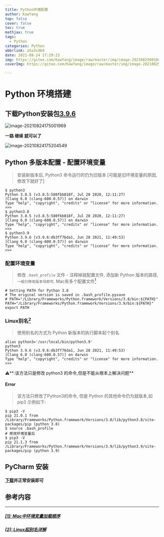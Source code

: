 ```yaml
---
title: Python环境配置
author: KawYang
top: false
cover: false
toc: true
mathjax: true
tags:
  - Python
categories: Python
abbrlink: a5a3c0b9
date: 2021-08-24 17:29:23
img: https://gitee.com/KawYang/image/raw/master/img/image-20210825001048350.png
coverImg: https://gitee.com/KawYang/image/raw/master/img/image-20210825001048350.png

---
```


# Python 环境搭建

## 下载Python安装包[3.9.6](https://www.python.org/downloads/)

![image-20210824175001969](https://gitee.com/KawYang/image/raw/master/img/image-20210824175001969.png)

**一路 继续 就可以了**

![image-20210824175204549](https://gitee.com/KawYang/image/raw/master/img/image-20210824175204549.png)

## Python 多版本配置 - 配置环境变量

>  安装新版本后, Python3 命令运行的仍为旧版本 [可能是旧环境变量的原因,修改下就好了]

```shell
$ python3                                                                                                                                      
Python 3.8.5 (v3.8.5:580fbb018f, Jul 20 2020, 12:11:27)
[Clang 6.0 (clang-600.0.57)] on darwin
Type "help", "copyright", "credits" or "license" for more information.
>>>
$ python3.8                                                                                                                                    
Python 3.8.5 (v3.8.5:580fbb018f, Jul 20 2020, 12:11:27)
[Clang 6.0 (clang-600.0.57)] on darwin
Type "help", "copyright", "credits" or "license" for more information.
>>> 
$ python3.9                                                                                                                                   
Python 3.9.6 (v3.9.6:db3ff76da1, Jun 28 2021, 11:49:53)
[Clang 6.0 (clang-600.0.57)] on darwin
Type "help", "copyright", "credits" or "license" for more information.
>>>
```

### 配置环境变量

> 修改 `.bash_profile` 文件 - 注释掉就配置文件, 添加新 Python 版本的路径,`一般只修改版本号即可`. Mac有多个配置文件[<sup>1</sup>](#refer-anchor-1)

```shell
# Setting PATH for Python 3.8
# The original version is saved in .bash_profile.pysave
# PATH="/Library/Frameworks/Python.framework/Versions/3.8/bin:${PATH}"
PATH="/Library/Frameworks/Python.framework/Versions/3.9/bin:${PATH}"
export PATH
```

### Linux别名[<sup>2</sup>](#refer-anchor-2)

> 使用别名的方式为 Python 新版本的执行脚本起个别名

```shell
alias python3='/usr/local/bin/python3.9'                                                                                                     
python3                                                                                                                                      
Python 3.9.6 (v3.9.6:db3ff76da1, Jun 28 2021, 11:49:53)
[Clang 6.0 (clang-600.0.57)] on darwin
Type "help", "copyright", "credits" or "license" for more information.
>>> 
```

⚠️**:该方法只是修改 python3 的命令,但是不能从根本上解决问题**

#### Error

> 该方法只修改了Python3的命令, 但是 Python 的其他命令仍为就版本,如 pip3 示例如下:

```shell
$ pip3 -V
pip 21.0.1 from /Library/Frameworks/Python.framework/Versions/3.8/lib/python3.8/site-packages/pip (python 3.8)
$ source .bash_profile 
# 修改环境变量后
$ pip3 -V                                                                                                                              
pip 21.1.3 from /Library/Frameworks/Python.framework/Versions/3.9/lib/python3.9/site-packages/pip (python 3.9)
```

## PyCharm 安装

#### [下载](https://www.jetbrains.com/pycharm/download/#section=mac)并正常安装即可


## 参考内容

---

<h5 id ='refer-anchor-1'><a href ="https://www.cnblogs.com/songjianming/articles/12497740.htm">[1]: Mac中环境变量加载顺序</a></h5>   

<h5 id="refer-anchor-2"><a href ="https://blog.csdn.net/qq_44821149/article/details/104065460">[2]: Linux起别名详解</a></h5>   

